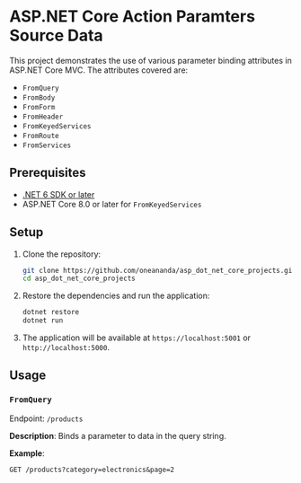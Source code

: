# ASP.NET Core Action Paramters Source Data

This project demonstrates the use of various parameter binding attributes in ASP.NET Core MVC. The attributes covered are:
- `FromQuery`
- `FromBody`
- `FromForm`
- `FromHeader`
- `FromKeyedServices`
- `FromRoute`
- `FromServices`

## Prerequisites

- [.NET 6 SDK or later](https://dotnet.microsoft.com/download)
- ASP.NET Core 8.0 or later for `FromKeyedServices`

## Setup

1. Clone the repository:
    ```sh
    git clone https://github.com/oneananda/asp_dot_net_core_projects.git
    cd asp_dot_net_core_projects
    ```

2. Restore the dependencies and run the application:
    ```sh
    dotnet restore
    dotnet run
    ```

3. The application will be available at `https://localhost:5001` or `http://localhost:5000`.

## Usage

### `FromQuery`

Endpoint: `/products`

**Description**: Binds a parameter to data in the query string.

**Example**: 
```http
GET /products?category=electronics&page=2
